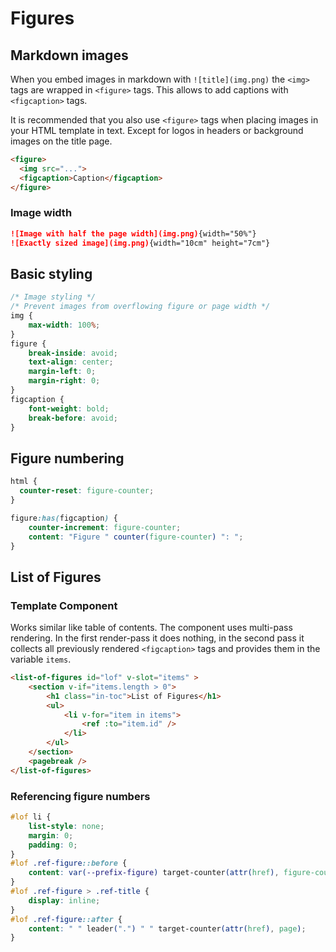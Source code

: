 # Figures

## Markdown images
When you embed images in markdown with `![title](img.png)` the `<img>` tags are wrapped in `<figure>` tags. 
This allows to add captions with `<figcaption>` tags.

It is recommended that you also use `<figure>` tags when placing images in your HTML template in text.
Except for logos in headers or background images on the title page.

```html
<figure>
  <img src="...">
  <figcaption>Caption</figcaption>
</figure>
```

### Image width
```md
![Image with half the page width](img.png){width="50%"}
![Exactly sized image](img.png){width="10cm" height="7cm"}
```

<!--
### Two images side by side
TODO: support inline images; maybe find/implement a markdown-only without the requirement for extra CSS classes
-->

## Basic styling
```css
/* Image styling */
/* Prevent images from overflowing figure or page width */
img {
    max-width: 100%;
}
figure {
    break-inside: avoid;
    text-align: center;
    margin-left: 0;
    margin-right: 0;
}
figcaption {
    font-weight: bold;
    break-before: avoid;
}
```


## Figure numbering 
```css
html {
  counter-reset: figure-counter;
}

figure:has(figcaption) {
    counter-increment: figure-counter;
    content: "Figure " counter(figure-counter) ": ";
}
```


## List of Figures

### Template Component
Works similar like table of contents.
The component uses multi-pass rendering.
In the first render-pass it does nothing, in the second pass it collects all previously rendered `<figcaption>` tags and provides them in the variable `items`.

```html
<list-of-figures id="lof" v-slot="items" >
    <section v-if="items.length > 0">
        <h1 class="in-toc">List of Figures</h1>
        <ul>
            <li v-for="item in items">
                <ref :to="item.id" />
            </li>
        </ul>
    </section>
    <pagebreak />
</list-of-figures>
```

### Referencing figure numbers
```css
#lof li {
    list-style: none;
    margin: 0;
    padding: 0;
}
#lof .ref-figure::before {
    content: var(--prefix-figure) target-counter(attr(href), figure-counter) " - ";
}
#lof .ref-figure > .ref-title {
    display: inline;
}
#lof .ref-figure::after {
    content: " " leader(".") " " target-counter(attr(href), page);
}
```

